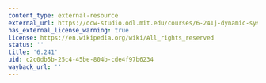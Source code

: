 ```yaml
---
content_type: external-resource
external_url: https://ocw-studio.odl.mit.edu/courses/6-241j-dynamic-systems-and-control-spring-2011
has_external_license_warning: true
license: https://en.wikipedia.org/wiki/All_rights_reserved
status: ''
title: '6.241'
uid: c2c0db5b-25c4-45be-804b-cde4f97b6234
wayback_url: ''
---
```

